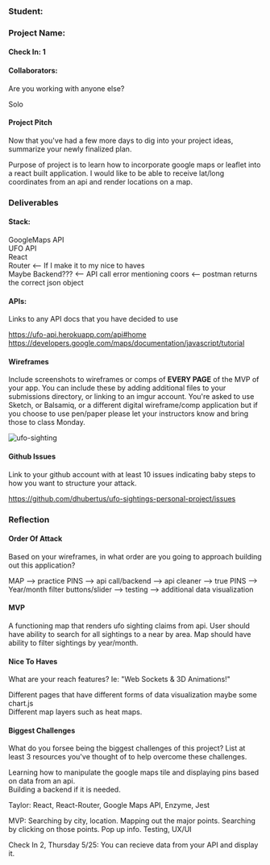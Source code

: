 ### Student:

### Project Name:  

#### Check In: 1  

#### Collaborators:  
Are you working with anyone else?

Solo

#### Project Pitch  
Now that you've had a few more days to dig into your project ideas, summarize your newly finalized plan.

Purpose of project is to learn how to incorporate google maps or leaflet into a react built application. I would like to be able to receive lat/long coordinates from an api and render locations on a map.

### Deliverables  

#### Stack:
GoogleMaps API <br />
UFO API<br />
React<br />
Router <-- If I make it to my nice to haves<br />
Maybe Backend??? <-- API call error mentioning coors <-- postman returns the correct json object

#### APIs:  
Links to any API docs that you have decided to use

https://ufo-api.herokuapp.com/api#home <br />
https://developers.google.com/maps/documentation/javascript/tutorial

#### Wireframes  
Include screenshots to wireframes or comps of **EVERY PAGE** of the MVP of your app. You can include these by adding additional files to your submissions directory, or linking to an imgur account. You're asked to use Sketch, or Balsamiq, or a different digital wireframe/comp application but if you choose to use pen/paper please let your instructors know and bring those to class Monday.  

![ufo-sighting](https://cloud.githubusercontent.com/assets/25044263/26360465/6180bf50-3f95-11e7-82e2-52a41e2757ff.png)

#### Github Issues
Link to your github account with at least 10 issues indicating baby steps to how you want to structure your attack.

https://github.com/dhubertus/ufo-sightings-personal-project/issues

### Reflection  

#### Order Of Attack  
Based on your wireframes, in what order are you going to approach building out this application?

MAP --> practice PINS --> api call/backend --> api cleaner --> true PINS --> Year/month filter buttons/slider --> testing --> additional data visualization



#### MVP

A functioning map that renders ufo sighting claims from api. User should have ability to search for all sightings to a near by area. Map should have ability to filter sightings by year/month.

#### Nice To Haves   
What are your reach features? Ie: "Web Sockets & 3D Animations!"

Different pages that have different forms of data visualization maybe some chart.js <br />
Different map layers such as heat maps.

#### Biggest Challenges  
What do you forsee being the biggest challenges of this project? List at least 3 resources you've thought of to help overcome these challenges.

Learning how to manipulate the google maps tile and displaying pins based on data from an api. <br />
Building a backend if it is needed.

Taylor:
React, React-Router, Google Maps API, Enzyme, Jest

MVP:
Searching by city, location.
Mapping out the major points.
Searching by clicking on those points. Pop up info.
Testing, UX/UI

Check In 2, Thursday 5/25:
You can recieve data from your API and display it.
